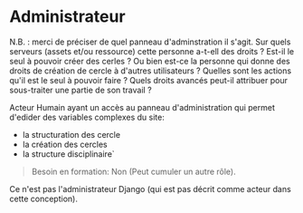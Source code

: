  
# Administrateur  

N.B. : merci de préciser de quel panneau d'adminstration il s'agit. Sur quels serveurs (assets et/ou ressource) cette personne a-t-ell des droits ? Est-il le seul à pouvoir créer des cerles ? Ou bien est-ce la personne qui donne des droits de création de cercle à d'autres utilisateurs ? Quelles sont les actions qu'il est le seul à pouvoir faire ? Quels droits avancés peut-il attribuer pour sous-traiter une partie de son travail ?

Acteur Humain ayant un accès au panneau d'administration qui permet d'edider des variables complexes du site:
- la structuration des cercle
- la création des cercles
- la structure disciplinaire`

> Besoin en formation: Non (Peut cumuler un autre rôle).

Ce n'est pas l'administrateur Django (qui est pas décrit comme acteur dans cette conception).
